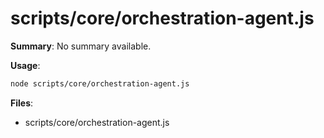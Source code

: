 # scripts/core/orchestration-agent.js

**Summary**: No summary available.

**Usage**:

```bash
node scripts/core/orchestration-agent.js
```

**Files**:
- scripts/core/orchestration-agent.js
